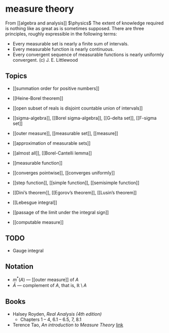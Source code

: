 # measure theory
From [[algebra and analysis]]
$\physics$
The extent of knowledge required is nothing like as great as is sometimes supposed. There are three principles, roughly expressible in the following terms:
* Every measurable set is nearly a finite sum of intervals.
* Every measurable function is nearly continuous.
* Every convergent sequence of measurable functions is nearly uniformly convergent.
(c) J. E. Littlewood

## Topics
- [[summation order for positive numbers]]
- [[Heine-Borel theorem]]
- [[open subset of reals is disjoint countable union of intervals]]
- [[sigma-algebra]], [[Borel sigma-algebra]], [[G-delta set]], [[F-sigma set]]
- [[outer measure]], [[measurable set]], [[measure]]
- [[approximation of measurable sets]]
- [[almost all]], [[Borel-Cantelli lemma]]
- [[measurable function]]
- [[converges pointwise]], [[converges uniformly]]
- [[step function]], [[simple function]], [[semisimple function]]
- [[Dini’s theorem]], [[Egorov’s theorem]], [[Lusin’s theorem]]
- [[Lebesgue integral]]
- [[passage of the limit under the integral sign]]

- [[computable measure]]

## TODO
- Gauge integral

## Notation
- $m^{*}(A)$ — [[outer measure]] of $A$
- $\bar A$ — complement of $A$, that is, $\mathbb{R} \setminus A$

## Books
- Halsey Royden, _Real Analysis (4th edition)_
	- Chapters 1 – 4, 6.1 – 6.5, 7, 8.1
- Terence Tao, _An introduction to Measure Theory_ [link](https://terrytao.files.wordpress.com/2012/12/gsm-126-tao5-measure-book.pdf)